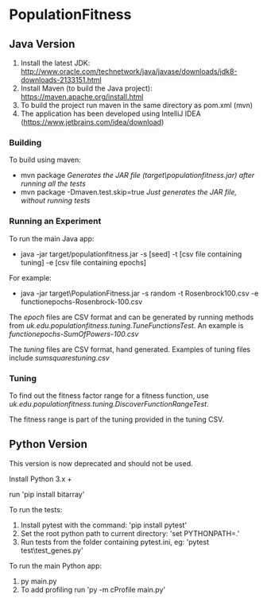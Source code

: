 # PopulationFitness

## Java Version

1. Install the latest JDK: http://www.oracle.com/technetwork/java/javase/downloads/jdk8-downloads-2133151.html
2. Install Maven (to build the Java project): https://maven.apache.org/install.html
3. To build the project run maven in the same directory as pom.xml (mvn)
4. The application has been developed using IntelliJ IDEA (https://www.jetbrains.com/idea/download)

### Building
To build using maven: 
* mvn package *Generates the JAR file (target\populationfitness.jar) after running all the tests*
* mvn package  -Dmaven.test.skip=true *Just generates the JAR file, without running tests*

### Running an Experiment
To run the main Java app:
* java -jar target/populationfitness.jar -s [seed] -t [csv file containing tuning] -e [csv file containing epochs]

For example:
* java -jar target\PopulationFitness.jar -s random -t Rosenbrock100.csv -e functionepochs-Rosenbrock-100.csv 

The *epoch* files are CSV format and can be generated by running methods from *uk.edu.populationfitness.tuning.TuneFunctionsTest*. An example is *functionepochs-SumOfPowers-100.csv*

The *tuning* files are CSV format, hand generated. Examples of tuning files include *sumsquarestuning.csv*

### Tuning 
To find out the fitness factor range for a fitness function, use *uk.edu.populationfitness.tuning.DiscoverFunctionRangeTest*. 

The fitness range is part of the tuning provided in the tuning CSV.  

## Python Version

This version is now deprecated and should not be used. 

Install Python 3.x +

run 'pip install bitarray'

To run the tests:
1. Install pytest with the command: 'pip install pytest'
2. Set the root python path to current directory: 'set PYTHONPATH=.'
3. Run tests from the folder containing pytest.ini, eg: 'pytest test\\test_genes.py'

To run the main Python app:
1. py main.py
2. To add profiling run 'py -m cProfile main.py'


